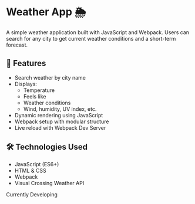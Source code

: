 # Weather App 🌦️

A simple weather application built with JavaScript and Webpack. Users can search for any city to get current weather conditions and a short-term forecast.

## 🚀 Features

- Search weather by city name
- Displays:
  - Temperature
  - Feels like
  - Weather conditions
  - Wind, humidity, UV index, etc.
- Dynamic rendering using JavaScript
- Webpack setup with modular structure
- Live reload with Webpack Dev Server


## 🛠️ Technologies Used

- JavaScript (ES6+)
- HTML & CSS
- Webpack
- Visual Crossing Weather API

Currently Developing
